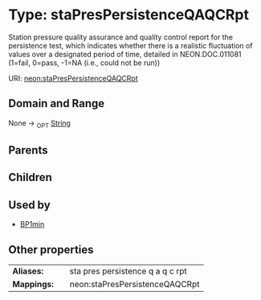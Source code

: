 
# Type: staPresPersistenceQAQCRpt


Station pressure quality assurance and quality control report for the persistence test, which indicates  whether there is a realistic fluctuation of values over a designated period of time, detailed in NEON.DOC.011081 (1=fail, 0=pass, -1=NA (i.e., could not be run))

URI: [neon:staPresPersistenceQAQCRpt](https://data.neonscience.org/staPresPersistenceQAQCRpt)


## Domain and Range

None ->  <sub>OPT</sub> [String](types/String.md)

## Parents


## Children


## Used by

 * [BP1min](BP1min.md)

## Other properties

|  |  |  |
| --- | --- | --- |
| **Aliases:** | | sta pres persistence q a q c rpt |
| **Mappings:** | | neon:staPresPersistenceQAQCRpt |

